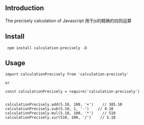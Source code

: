 
## Introduction

The precisely calculation of Javascript
用于js的精确的四则运算

## Install



```
 npm install calculation-precisely -D
```


## Usage



```
import calculationPrecisely from 'calculation-precisely'

or 

const calculationPrecisely = require('calculation-precisely')


calculationPrecisely.add(5.10, 100, '+')    // 105.10
calculationPrecisely.sub(5.10, 1, '-')    // 4.10
calculationPrecisely.mul(5.10, 100, '*')    // 510
calculationPrecisely.sur(510, 100, '/')    // 5.10
```




